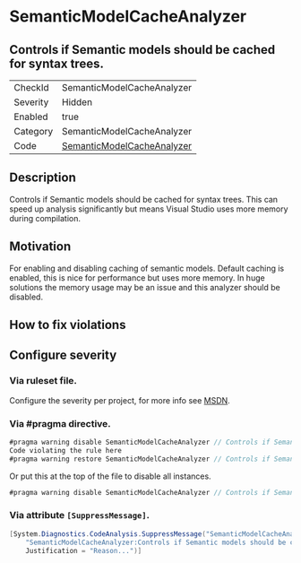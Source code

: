 # SemanticModelCacheAnalyzer
## Controls if Semantic models should be cached for syntax trees.

<!-- start generated table -->
<table>
  <tr>
    <td>CheckId</td>
    <td>SemanticModelCacheAnalyzer</td>
  </tr>
  <tr>
    <td>Severity</td>
    <td>Hidden</td>
  </tr>
  <tr>
    <td>Enabled</td>
    <td>true</td>
  </tr>
  <tr>
    <td>Category</td>
    <td>SemanticModelCacheAnalyzer</td>
  </tr>
  <tr>
    <td>Code</td>
    <td><a href="https://github.com/DotNetAnalyzers/IDisposableAnalyzers/blob/master/IDisposableAnalyzers/SemanticModelCacheAnalyzer.cs">SemanticModelCacheAnalyzer</a></td>
  </tr>
</table>
<!-- end generated table -->

## Description

Controls if Semantic models should be cached for syntax trees.
This can speed up analysis significantly but means Visual Studio uses more memory during compilation.

## Motivation

For enabling and disabling caching of semantic models. Default caching is enabled, this is nice for performance but uses more memory.
In huge solutions the memory usage may be an issue and this analyzer should be disabled.

## How to fix violations

<!-- start generated config severity -->
## Configure severity

### Via ruleset file.

Configure the severity per project, for more info see [MSDN](https://msdn.microsoft.com/en-us/library/dd264949.aspx).

### Via #pragma directive.
```C#
#pragma warning disable SemanticModelCacheAnalyzer // Controls if Semantic models should be cached for syntax trees.
Code violating the rule here
#pragma warning restore SemanticModelCacheAnalyzer // Controls if Semantic models should be cached for syntax trees.
```

Or put this at the top of the file to disable all instances.
```C#
#pragma warning disable SemanticModelCacheAnalyzer // Controls if Semantic models should be cached for syntax trees.
```

### Via attribute `[SuppressMessage]`.

```C#
[System.Diagnostics.CodeAnalysis.SuppressMessage("SemanticModelCacheAnalyzer", 
    "SemanticModelCacheAnalyzer:Controls if Semantic models should be cached for syntax trees.", 
    Justification = "Reason...")]
```
<!-- end generated config severity -->